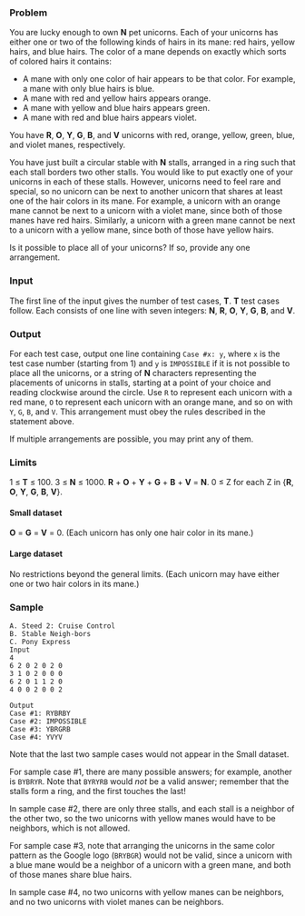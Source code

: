 ### Problem

You are lucky enough to own **N** pet unicorns. Each of your unicorns has either one or two of the following kinds of hairs in its mane: red hairs, yellow hairs, and blue hairs. The color of a mane depends on exactly which sorts of colored hairs it contains:

*   A mane with only one color of hair appears to be that color. For example, a mane with only blue hairs is blue.
*   A mane with red and yellow hairs appears orange.
*   A mane with yellow and blue hairs appears green.
*   A mane with red and blue hairs appears violet.

You have **R**, **O**, **Y**, **G**, **B**, and **V** unicorns with red, orange, yellow, green, blue, and violet manes, respectively.

You have just built a circular stable with **N** stalls, arranged in a ring such that each stall borders two other stalls. You would like to put exactly one of your unicorns in each of these stalls. However, unicorns need to feel rare and special, so no unicorn can be next to another unicorn that shares at least one of the hair colors in its mane. For example, a unicorn with an orange mane cannot be next to a unicorn with a violet mane, since both of those manes have red hairs. Similarly, a unicorn with a green mane cannot be next to a unicorn with a yellow mane, since both of those have yellow hairs.

Is it possible to place all of your unicorns? If so, provide any one arrangement.

### Input

The first line of the input gives the number of test cases, **T**. **T** test cases follow. Each consists of one line with seven integers: **N**, **R**, **O**, **Y**, **G**, **B**, and **V**.

### Output

For each test case, output one line containing `Case #x: y`, where `x` is the test case number (starting from 1) and `y` is `IMPOSSIBLE` if it is not possible to place all the unicorns, or a string of **N** characters representing the placements of unicorns in stalls, starting at a point of your choice and reading clockwise around the circle. Use `R` to represent each unicorn with a red mane, `O` to represent each unicorn with an orange mane, and so on with `Y`, `G`, `B`, and `V`. This arrangement must obey the rules described in the statement above.

If multiple arrangements are possible, you may print any of them.

### Limits

1 ≤ **T** ≤ 100.
3 ≤ **N** ≤ 1000.
**R** + **O** + **Y** + **G** + **B** + **V** = **N**.
0 ≤ Z for each Z in {**R**, **O**, **Y**, **G**, **B**, **V**}.

#### Small dataset

**O** = **G** = **V** = 0\. (Each unicorn has only one hair color in its mane.)

#### Large dataset

No restrictions beyond the general limits. (Each unicorn may have either one or two hair colors in its mane.)

### Sample

```
A. Steed 2: Cruise Control
B. Stable Neigh-bors
C. Pony Express
Input
4
6 2 0 2 0 2 0
3 1 0 2 0 0 0
6 2 0 1 1 2 0
4 0 0 2 0 0 2
```
```
Output
Case #1: RYBRBY
Case #2: IMPOSSIBLE
Case #3: YBRGRB
Case #4: YVYV
```

Note that the last two sample cases would not appear in the Small dataset.

For sample case #1, there are many possible answers; for example, another is `BYBRYR`. Note that `BYRYRB` would _not_ be a valid answer; remember that the stalls form a ring, and the first touches the last!

In sample case #2, there are only three stalls, and each stall is a neighbor of the other two, so the two unicorns with yellow manes would have to be neighbors, which is not allowed.

For sample case #3, note that arranging the unicorns in the same color pattern as the Google logo (`BRYBGR`) would not be valid, since a unicorn with a blue mane would be a neighbor of a unicorn with a green mane, and both of those manes share blue hairs.

In sample case #4, no two unicorns with yellow manes can be neighbors, and no two unicorns with violet manes can be neighbors.
